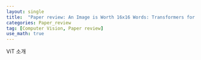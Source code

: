 ```yaml
---
layout: single
title:  "Paper review: An Image is Worth 16x16 Words: Transformers for Image Recognition at Scale"
categories: Paper_review
tag: [Computer Vision, Paper review]
use_math: true
---
```


ViT 소개
